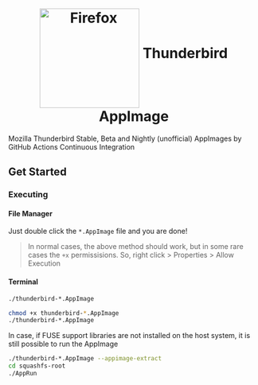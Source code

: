 <h1 align="center">
	<img src="https://upload.wikimedia.org/wikipedia/commons/e/e1/Thunderbird_Logo%2C_2018.svg" alt="Firefox" height=200 width=200 align="middle">
	Thunderbird AppImage
</h1>

Mozilla Thunderbird Stable, Beta and Nightly (unofficial) AppImages by GitHub Actions Continuous Integration

## Get Started

<!-- Download the latest release from

| Stable | Beta | Nightly |
| ------- | --------- | --------| 
| <img src="https://upload.wikimedia.org/wikipedia/commons/e/e1/Thunderbird_Logo%2C_2018.svg" height=100> | <img src="https://www.thunderbird.net/media/img/thunderbird/logos/beta-high-res.png" height=100>  | <img src="https://user-images.githubusercontent.com/48695438/91668637-d4c96e00-eb16-11ea-8661-c320504fdc17.png" height=100> |
| [Download](https://github.com/srevinsaju/thunderbird-appImage/releases/tag/stable) | [Download](https://github.com/srevinsaju/thunderbird-appimage/releases/tag/beta) | [Download](https://github.com/srevinsaju/thunderbird-appimage/releases/tag/nightly) | 

-->
### Executing
#### File Manager
Just double click the `*.AppImage` file and you are done!

> In normal cases, the above method should work, but in some rare cases
the `+x` permissisions. So, right click > Properties > Allow Execution

#### Terminal 
```bash
./thunderbird-*.AppImage
```
```bash
chmod +x thunderbird-*.AppImage
./thunderbird-*.AppImage
```

In case, if FUSE support libraries are not installed on the host system, it is 
still possible to run the AppImage

```bash
./thunderbird-*.AppImage --appimage-extract
cd squashfs-root
./AppRun
```

